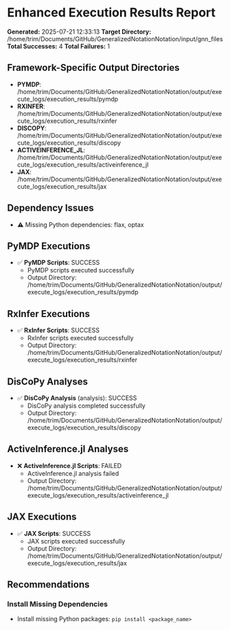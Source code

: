 # Enhanced Execution Results Report

**Generated:** 2025-07-21 12:33:13
**Target Directory:** /home/trim/Documents/GitHub/GeneralizedNotationNotation/input/gnn_files
**Total Successes:** 4
**Total Failures:** 1

## Framework-Specific Output Directories

- **PYMDP**: /home/trim/Documents/GitHub/GeneralizedNotationNotation/output/execute_logs/execution_results/pymdp
- **RXINFER**: /home/trim/Documents/GitHub/GeneralizedNotationNotation/output/execute_logs/execution_results/rxinfer
- **DISCOPY**: /home/trim/Documents/GitHub/GeneralizedNotationNotation/output/execute_logs/execution_results/discopy
- **ACTIVEINFERENCE_JL**: /home/trim/Documents/GitHub/GeneralizedNotationNotation/output/execute_logs/execution_results/activeinference_jl
- **JAX**: /home/trim/Documents/GitHub/GeneralizedNotationNotation/output/execute_logs/execution_results/jax

## Dependency Issues

- ⚠️ Missing Python dependencies: flax, optax

## PyMDP Executions

- ✅ **PyMDP Scripts**: SUCCESS
  - PyMDP scripts executed successfully
  - Output Directory: /home/trim/Documents/GitHub/GeneralizedNotationNotation/output/execute_logs/execution_results/pymdp

## RxInfer Executions

- ✅ **RxInfer Scripts**: SUCCESS
  - RxInfer scripts executed successfully
  - Output Directory: /home/trim/Documents/GitHub/GeneralizedNotationNotation/output/execute_logs/execution_results/rxinfer

## DisCoPy Analyses

- ✅ **DisCoPy Analysis** (analysis): SUCCESS
  - DisCoPy analysis completed successfully
  - Output Directory: /home/trim/Documents/GitHub/GeneralizedNotationNotation/output/execute_logs/execution_results/discopy

## ActiveInference.jl Analyses

- ❌ **ActiveInference.jl Scripts**: FAILED
  - ActiveInference.jl analysis failed
  - Output Directory: /home/trim/Documents/GitHub/GeneralizedNotationNotation/output/execute_logs/execution_results/activeinference_jl

## JAX Executions

- ✅ **JAX Scripts**: SUCCESS
  - JAX scripts executed successfully
  - Output Directory: /home/trim/Documents/GitHub/GeneralizedNotationNotation/output/execute_logs/execution_results/jax

## Recommendations

### Install Missing Dependencies

- Install missing Python packages: `pip install <package_name>`

